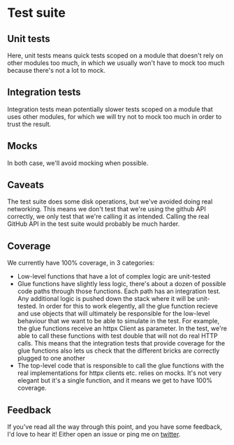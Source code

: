 # Test suite

## Unit tests

Here, unit tests means quick tests scoped on a module that doesn't rely on other modules too much, in which we usually won't have to mock too much because there's not a lot to mock.

## Integration tests

Integration tests mean potentially slower tests scoped on a module that uses other modules, for which we will try not to mock too much in order to trust the result.

## Mocks

In both case, we'll avoid mocking when possible.

## Caveats

The test suite does some disk operations, but we've avoided doing real networking. This means we don't test that we're using the github API correctly, we only test that we're calling it as intended. Calling the real GitHub API in the test suite would probably be much harder.

## Coverage

We currently have 100% coverage, in 3 categories:
- Low-level functions that have a lot of complex logic are unit-tested
- Glue functions have slightly less logic, there's about a dozen of possible code paths through those functions. Each path has an integration test. Any additional logic is pushed down the stack where it will be unit-tested. In order for this to work elegently, all the glue function recieve and use objects that will ultimately be responsible for the low-level behaviour that we want to be able to simulate in the test. For example, the glue functions receive an httpx Client as parameter. In the test, we're able to call these functions with test double that will not do real HTTP calls. This means that the integration tests that provide coverage for the glue functions also lets us check that the different bricks are correctly plugged to one another
- The top-level code that is responsible to call the glue functions with the real implementations for httpx clients etc. relies on mocks. It's not very elegant but it's a single function, and it means we get to have 100% coverage.

## Feedback

If you've read all the way through this point, and you have some feedback, I'd love to hear it! Either open an issue or ping me on [twitter](https://twitter.com/Ewjoachim).
